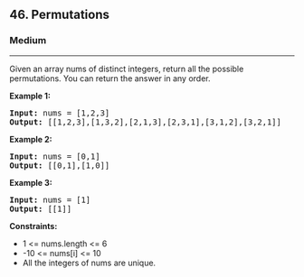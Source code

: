 <h2>46. Permutations</h2>
<h3>Medium</h3>
<hr>
<div>
<p>Given an array nums of distinct integers, return all the possible permutations. You can return the answer in any order.</p>

<p><b>Example 1: </b></p>

<pre><strong>Input:</strong> nums = [1,2,3]
<strong>Output:</strong> [[1,2,3],[1,3,2],[2,1,3],[2,3,1],[3,1,2],[3,2,1]]
</pre>

<p><b>Example 2: </b></p>

<pre><strong>Input:</strong> nums = [0,1]
<strong>Output:</strong> [[0,1],[1,0]]
</pre>

<p><b>Example 3: </b></p>

<pre><strong>Input:</strong> nums = [1]
<strong>Output:</strong> [[1]]
</pre>

<p><b>Constraints:</b></p>
<ul> 
   <li>1 <= nums.length <= 6</li>
   <li>-10 <= nums[i] <= 10</li>
   <li>All the integers of nums are unique.</li>
</ul>
</div>
